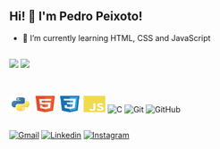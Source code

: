 ## Hi! 👋 I'm Pedro Peixoto!
- 🌱 I’m currently learning HTML, CSS and JavaScript

##

<div>
  <img height="180em" src="https://github-readme-stats.vercel.app/api?username=pedro-peixoto-23&show_icons=true&theme=discord_old_blurple &include_all_commits=true"/>
  <img height="180em" src="https://github-readme-stats.vercel.app/api/top-langs/?username=pedro-peixoto-23&layout=compact&theme=discord_old_blurple "/>
</div>

##

<!-- ### Tecnologias -->
<div style="display: inline_block"><br>
  <img alt="Python" height="30" width="40" src="https://raw.githubusercontent.com/devicons/devicon/master/icons/python/python-original.svg">                                                                                                                             <img alt="HTML" height="30" width="40" src="https://raw.githubusercontent.com/devicons/devicon/master/icons/html5/html5-original.svg">
  <img alt="CSS" height="30" width="40" src="https://raw.githubusercontent.com/devicons/devicon/master/icons/css3/css3-original.svg">
  <img alt="Js" height="30" width="40" src="https://raw.githubusercontent.com/devicons/devicon/master/icons/javascript/javascript-plain.svg">
  <img alt="C" height="30" width="40" src="https://cdn.jsdelivr.net/gh/devicons/devicon/icons/c/c-original.svg">
  <img alt="Git" height="30" width="40" src="https://cdn.jsdelivr.net/gh/devicons/devicon/icons/git/git-original.svg">
  <img alt="GitHub" height="30" width="40" src="https://cdn.jsdelivr.net/gh/devicons/devicon/icons/github/github-original.svg">
  
<!--   <img alt="Ts" height="30" width="40" src="https://raw.githubusercontent.com/devicons/devicon/master/icons/typescript/typescript-plain.svg">
  <img alt="React" height="30" width="40" src="https://raw.githubusercontent.com/devicons/devicon/master/icons/react/react-original.svg"> -->
  
  
<!--   <img alt="Csharp" height="30" width="40" src="https://raw.githubusercontent.com/devicons/devicon/master/icons/csharp/csharp-original.svg"> -->
</div>

##

[![Gmail](https://img.shields.io/badge/Gmail-D14836?style=for-the-badge&logo=gmail&logoColor=white)](pedropeixoto54398@gmail.com)
[![Linkedin](https://img.shields.io/badge/-LinkedIn-%230077B5?style=for-the-badge&logo=linkedin&logoColor=white)](pedropeixoto54398@gmail.com)
[![Instagram](https://img.shields.io/badge/Instagram-E4405F?style=for-the-badge&logo=instagram&logoColor=white)](pedropeixoto54398@gmail.com)



<!--
**pedro-peixoto-23/pedro-peixoto-23** is a ✨ _special_ ✨ repository because its `README.md` (this file) appears on your GitHub profile.

Here are some ideas to get you started:

- 🔭 I’m currently working on ...
- 🌱 I’m currently learning ...
- 👯 I’m looking to collaborate on ...
- 🤔 I’m looking for help with ...
- 💬 Ask me about ...
- 📫 How to reach me: ...
- 😄 Pronouns: ...
- ⚡ Fun fact: ...

<!-- - Sobre mim: Uma pessoa que ama aprender e desbravar novos conhecimentos. -->

<!--
**pedro-peixoto-23/pedro-peixoto-23** is a ✨ _special_ ✨ repository because its `README.md` (this file) appears on your GitHub profile.

Here are some ideas to get you started:

- 🔭 I’m currently working on ...
- 🌱 I’m currently learning ...
- 👯 I’m looking to collaborate on ...
- 🤔 I’m looking for help with ...
- 💬 Ask me about ...
- 📫 How to reach me: ...
- 😄 Pronouns: ...
- ⚡ Fun fact: ...
-->
